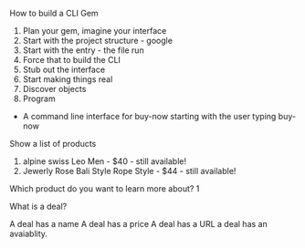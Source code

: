How to build a CLI Gem

1. Plan your gem, imagine your interface
2. Start with the project structure - google
3. Start with the entry - the file run
4. Force that to build the CLI
5. Stub out the interface
6. Start making things real
7. Discover objects
8. Program


- A command line interface for buy-now starting with the user typing buy-now

Show a list of products

1. alpine swiss Leo Men - $40 - still available!
2. Jewerly Rose Bali Style Rope Style - $44 - still available!

Which product do you want to learn more about?
1

What is a deal?

A deal has a name A deal has a price A deal has a URL a deal has an avaiablity.
